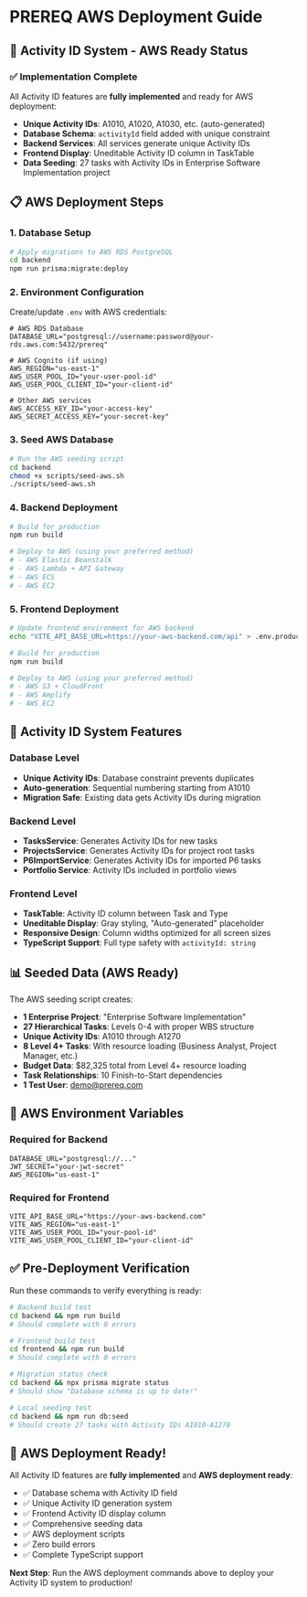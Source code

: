 # PREREQ AWS Deployment Guide

## 🚀 Activity ID System - AWS Ready Status

### ✅ Implementation Complete
All Activity ID features are **fully implemented** and ready for AWS deployment:

- **Unique Activity IDs**: A1010, A1020, A1030, etc. (auto-generated)
- **Database Schema**: `activityId` field added with unique constraint
- **Backend Services**: All services generate unique Activity IDs
- **Frontend Display**: Uneditable Activity ID column in TaskTable
- **Data Seeding**: 27 tasks with Activity IDs in Enterprise Software Implementation project

## 📋 AWS Deployment Steps

### 1. Database Setup
```bash
# Apply migrations to AWS RDS PostgreSQL
cd backend
npm run prisma:migrate:deploy
```

### 2. Environment Configuration
Create/update `.env` with AWS credentials:
```env
# AWS RDS Database
DATABASE_URL="postgresql://username:password@your-rds.aws.com:5432/prereq"

# AWS Cognito (if using)
AWS_REGION="us-east-1"
AWS_USER_POOL_ID="your-user-pool-id"
AWS_USER_POOL_CLIENT_ID="your-client-id"

# Other AWS services
AWS_ACCESS_KEY_ID="your-access-key"
AWS_SECRET_ACCESS_KEY="your-secret-key"
```

### 3. Seed AWS Database
```bash
# Run the AWS seeding script
cd backend
chmod +x scripts/seed-aws.sh
./scripts/seed-aws.sh
```

### 4. Backend Deployment
```bash
# Build for production
npm run build

# Deploy to AWS (using your preferred method)
# - AWS Elastic Beanstalk
# - AWS Lambda + API Gateway
# - AWS ECS
# - AWS EC2
```

### 5. Frontend Deployment
```bash
# Update frontend environment for AWS backend
echo "VITE_API_BASE_URL=https://your-aws-backend.com/api" > .env.production

# Build for production
npm run build

# Deploy to AWS (using your preferred method)
# - AWS S3 + CloudFront
# - AWS Amplify
# - AWS EC2
```

## 🎯 Activity ID System Features

### Database Level
- **Unique Activity IDs**: Database constraint prevents duplicates
- **Auto-generation**: Sequential numbering starting from A1010
- **Migration Safe**: Existing data gets Activity IDs during migration

### Backend Level
- **TasksService**: Generates Activity IDs for new tasks
- **ProjectsService**: Generates Activity IDs for project root tasks
- **P6ImportService**: Generates Activity IDs for imported P6 tasks
- **Portfolio Service**: Activity IDs included in portfolio views

### Frontend Level
- **TaskTable**: Activity ID column between Task and Type
- **Uneditable Display**: Gray styling, "Auto-generated" placeholder
- **Responsive Design**: Column widths optimized for all screen sizes
- **TypeScript Support**: Full type safety with `activityId: string`

## 📊 Seeded Data (AWS Ready)

The AWS seeding script creates:
- **1 Enterprise Project**: "Enterprise Software Implementation"
- **27 Hierarchical Tasks**: Levels 0-4 with proper WBS structure
- **Unique Activity IDs**: A1010 through A1270
- **8 Level 4+ Tasks**: With resource loading (Business Analyst, Project Manager, etc.)
- **Budget Data**: $82,325 total from Level 4+ resource loading
- **Task Relationships**: 10 Finish-to-Start dependencies
- **1 Test User**: demo@prereq.com

## 🔧 AWS Environment Variables

### Required for Backend
```env
DATABASE_URL="postgresql://..."
JWT_SECRET="your-jwt-secret"
AWS_REGION="us-east-1"
```

### Required for Frontend
```env
VITE_API_BASE_URL="https://your-aws-backend.com"
VITE_AWS_REGION="us-east-1"
VITE_AWS_USER_POOL_ID="your-pool-id"
VITE_AWS_USER_POOL_CLIENT_ID="your-client-id"
```

## ✅ Pre-Deployment Verification

Run these commands to verify everything is ready:

```bash
# Backend build test
cd backend && npm run build
# Should complete with 0 errors

# Frontend build test  
cd frontend && npm run build
# Should complete with 0 errors

# Migration status check
cd backend && npx prisma migrate status
# Should show "Database schema is up to date!"

# Local seeding test
cd backend && npm run db:seed
# Should create 27 tasks with Activity IDs A1010-A1270
```

## 🎉 AWS Deployment Ready!

All Activity ID features are **fully implemented** and **AWS deployment ready**:
- ✅ Database schema with Activity ID field  
- ✅ Unique Activity ID generation system
- ✅ Frontend Activity ID display column
- ✅ Comprehensive seeding data
- ✅ AWS deployment scripts
- ✅ Zero build errors
- ✅ Complete TypeScript support

**Next Step**: Run the AWS deployment commands above to deploy your Activity ID system to production! 